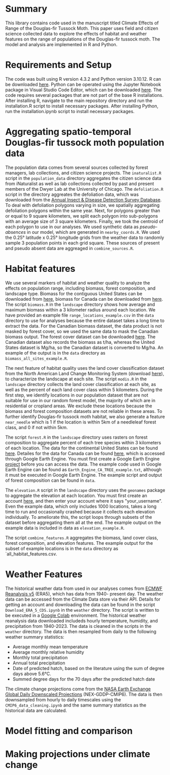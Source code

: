 # Summary

This library contains code used in the manuscript titled Climate Effects of Range of the Douglas-fir Tussock Moth. This paper uses field and citizen science collected data to explore the effects of habitat and weather features on the range of populations of the Douglas-fir tussock moth. The model and analysis are implemented in R and Python. 

# Requirements and Setup

The code was built using R version 4.3.2 and Python version 3.10.12.  R can be downloaded [here](https://www.r-project.org). Python can be operated using the Jupyter Notebook package in Visual Studio Code Editor, which can be downloaded [here](https://code.visualstudio.com/download). The code requires several packages that are not part of the base R installations. After installing R, navigate to the main repository directory and run the installation.R script to install necessary packages. After installing Python, run the installation.ipynb script to install necessary packages. 

# Aggregating spatio-temporal Douglas-fir tussock moth population data 

The population data comes from several sources collected by forest managers, lab collections, and citizen science projects. The `inaturalist.R` script in the `population_data` directory aggregates the citizen science data from iNaturalist as well as lab collections collected by past and present members of the Dwyer Lab at the University of Chicago. The `defoliation.R` script in the directory aggreates the defoliation data, which was downloaded from the [Annual Insect & Disease Detection Survey Database](https://www.fs.usda.gov/science-technology/data-tools-products/fhp-mapping-reporting/detection-surveys). To deal with defoliation polygons varying in size, we spatially aggregating defoliation polygons within the same year. Next, for polygons greater than or equal to 9 square kilometers, we split each polygon into sub-polygons with an average size of 3 square kilometers. Finally, we took the centroid of each polygon to use in our analyses. We used synthetic data as *pseudo-absences* in our model, which are generated in `nearby_coords.R`. We used the 0.25&deg; latitude x 0.25&deg; longitude grids from the weather data to randomly sample 3 population points in each grid square. These sources of present and pseudo absent data are aggreaged in `combine_sources.R`. 

# Habitat features

We use several markers of habitat and weather quality to analyze the effects on population range, including biomass, forest composition, and landscape type. Biomass for the contiguous United States can be downloaded from [here](https://data.fs.usda.gov/geodata/rastergateway/biomass/), biomass for Canada can be downloaded from [here](https://open.canada.ca/data/en/dataset/698dc612-5059-43ee-84f3-49756e6d5ad6). The script `biomass.R` in the `landscape` directory shows how average and maximum biomass within a 3 kilometer radius around each location. We have provided an example file `range_locations_example.csv` in the `data` directory to use for analyses because the entire dataset takes a long time to extract the data.  For the Canadian biomass dataset, the data product is not masked by forest cover, so we used the same data to mask the Canadian biomass output. The forest cover dataset can be downloaded [here](https://storage.googleapis.com/earthenginepartners-hansen/GFC-2023-v1.11/download.html). The Canadian dataset also records the biomass as t/ha, whereas the United States dataset is Mg/ha, so the Canadian dataset is converted to Mg/ha. An example of the output is in the `data` directory as `biomass_all_sites_example.R`.

The next feature of habitat quality uses the land cover classification dataset from the North American Land Change Monitoring System (download [here](http://www.cec.org/north-american-environmental-atlas/land-cover-2010-modis-250m/)), to characterize the landscape at each site. The script `modis.R` in the `landscape` directory collects the land cover classification at each site, as well as the percent of each land cover class within 5 kilometers. During the first step, we identify locations in our population dataset that are not suitable for use in our random forest model, the majority of which are in residential or cropland areas. We exclude these locations because the biomass and forest composition datasets are not reliable in these areas. To further identify Douglas-fir tussock moth habitat, we also generate a feature `near_needle` which is 1 if the location is within 5km of a needleleaf forest class, and 0 if not within 5km. 

The script `forest.R` in the `landscape` directory uses rasters on forest composition to aggregate percent of each tree species within 3 kilometers of each location. The data for the continental United States can be found [here](https://data.fs.usda.gov/geodata/rastergateway/forest_type/). Detailes for the data for Canada can be found [here](https://gee-community-catalog.org/projects/ca_species/), which is accessed through Google Earth Engine. You must first create a Google Earth Engine [project](https://code.earthengine.google.com/register) before you can access the data. The example code used in Google Earth Engine can be found as `Earth_Engine_CA_TREE_example.txt`, although it must be executed in Google Earth Engine. The example script and output of forest composition can be found in `data`.

The `elevation.R` script in the `landscape` directory uses the `geonames` package to aggregate the elevation at each location. You must first create an account [here](https://www.geonames.org/login), and then enter your account where it says "your_username". Even the example data, which only includes 1000 locations, takes a long time to run and occasionally crashed because it collects each elevation individually. To ameliorate this, the script loops through subsets of the dataset before aggregating them all at the end. The example output on the example data is included in data as `elevation_example.R`. 

The script `combine_features.R` aggregates the biomass, land cover class, forest composition, and elevation features. The example output for the subset of example locations is in the `data` directory as `all_habitat_features.csv.

# Weather Features

The historical weather data from used in our analyses comes from [ECMWF Reanalysis v5](https://www.ecmwf.int/en/forecasts/dataset/ecmwf-reanalysis-v5) (ERA5), which has data from 1940- present day. The weather data can be accessed from the Climate Data store via their API. Details for getting an account and downloading the data can be found in the script `Download_ERA_5_CDS.ipynb` in the `weather` directory. The script is written to be executed in a [Google Colab](https://colab.research.google.com/) environment. The historical weather reanalysis data downloaded includeds hourly temperature, humidity, and precipitation from 1940-2023. The data is cleaned in the scripts in the `weather` directory. The data is then resampled from daily to the following weather summary statistics:

* Average monthly mean temperature
* Average monthly relative humidity
* Monthly total precipitation
* Annual total precipitation
* Date of predicted hatch, based on the literature using the sum of degree days above 5.6&deg;C.
* Summed degree days for the 70 days after the predicted hatch date

The climate change projections come from the [NASA Earth Exchange Global Daily Downscaled Projections](https://www.nccs.nasa.gov/services/data-collections/land-based-products/nex-gddp-cmip6) (NEX-GDDP-CMIP6). The data is then downsampled from hourly to daily timescales using the `CMIP6_data_cleaning.ipynb` and the same summary statistics as the historical data are calculated. 

# Model fitting and comparison

# Making projections under climate change

